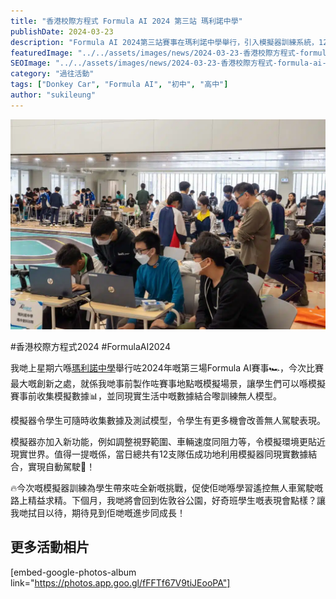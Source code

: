 ```yaml
---
title: "香港校際方程式 Formula AI 2024 第三站 瑪利諾中學"
publishDate: 2024-03-23
description: "Formula AI 2024第三站賽事在瑪利諾中學舉行，引入模擬器訓練系統，12支隊伍成功結合模擬與現實數據實現自動駕駛，為學生帶來全新學習挑戰。"
featuredImage: "../../assets/images/news/2024-03-23-香港校際方程式-formula-ai-2024-第三站-瑪利諾中學/image1.jpg"
SEOImage: "../../assets/images/news/2024-03-23-香港校際方程式-formula-ai-2024-第三站-瑪利諾中學/image1.jpg"
category: "過往活動"
tags: ["Donkey Car", "Formula AI", "初中", "高中"]
author: "sukileung"
---
```


![](../../assets/images/news/2024-03-23-香港校際方程式-formula-ai-2024-第三站-瑪利諾中學/image2.jpg)

#香港校際方程式2024 #FormulaAI2024

我哋上星期六喺[瑪利諾中學](https://www.maryknoll.edu.hk/)舉行咗2024年嘅第三場Formula AI賽事🏎️，今次比賽最大嘅創新之處，就係我哋事前製作咗賽事地點嘅模擬場景，讓學生們可以喺模擬賽事前收集模擬數據📊，並同現實生活中嘅數據結合嚟訓練無人模型。

模擬器令學生可隨時收集數據及測試模型，令學生有更多機會改善無人駕駛表現。

模擬器亦加入新功能，例如調整視野範圍、車輛速度同阻力等，令模擬環境更貼近現實世界。值得一提嘅係，當日總共有12支隊伍成功地利用模擬器同現實數據結合，實現自動駕駛🎉！

🔥今次嘅模擬器訓練為學生帶來咗全新嘅挑戰，促使佢哋喺學習遙控無人車駕駛嘅路上精益求精。下個月，我哋將會回到佐敦谷公園，好奇班學生嘅表現會點樣？讓我哋拭目以待，期待見到佢哋嘅進步同成長！

## 更多活動相片

[embed-google-photos-album link="https://photos.app.goo.gl/fFFTf67V9tiJEooPA"]
